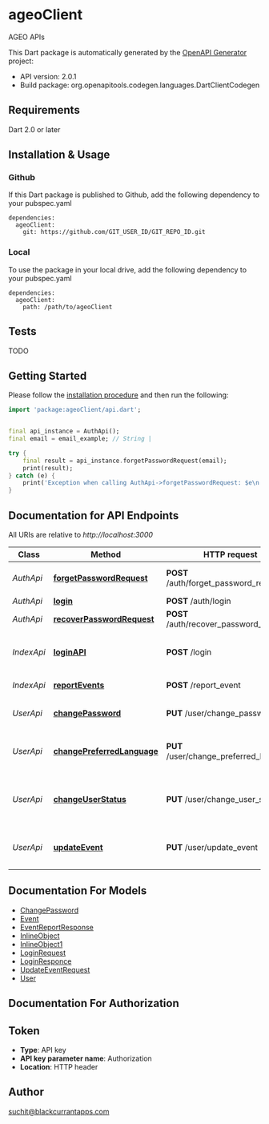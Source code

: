 # ageoClient
AGEO APIs

This Dart package is automatically generated by the [OpenAPI Generator](https://openapi-generator.tech) project:

- API version: 2.0.1
- Build package: org.openapitools.codegen.languages.DartClientCodegen

## Requirements

Dart 2.0 or later

## Installation & Usage

### Github
If this Dart package is published to Github, add the following dependency to your pubspec.yaml
```
dependencies:
  ageoClient:
    git: https://github.com/GIT_USER_ID/GIT_REPO_ID.git
```

### Local
To use the package in your local drive, add the following dependency to your pubspec.yaml
```
dependencies:
  ageoClient:
    path: /path/to/ageoClient
```

## Tests

TODO

## Getting Started

Please follow the [installation procedure](#installation--usage) and then run the following:

```dart
import 'package:ageoClient/api.dart';


final api_instance = AuthApi();
final email = email_example; // String | 

try {
    final result = api_instance.forgetPasswordRequest(email);
    print(result);
} catch (e) {
    print('Exception when calling AuthApi->forgetPasswordRequest: $e\n');
}

```

## Documentation for API Endpoints

All URIs are relative to *http://localhost:3000*

Class | Method | HTTP request | Description
------------ | ------------- | ------------- | -------------
*AuthApi* | [**forgetPasswordRequest**](doc//AuthApi.md#forgetpasswordrequest) | **POST** /auth/forget_password_request | Initiating forget password
*AuthApi* | [**login**](doc//AuthApi.md#login) | **POST** /auth/login | Login
*AuthApi* | [**recoverPasswordRequest**](doc//AuthApi.md#recoverpasswordrequest) | **POST** /auth/recover_password_request | Reset Password
*IndexApi* | [**loginAPI**](doc//IndexApi.md#loginapi) | **POST** /login | Login api for System admin and managers
*IndexApi* | [**reportEvents**](doc//IndexApi.md#reportevents) | **POST** /report_event | Report events
*UserApi* | [**changePassword**](doc//UserApi.md#changepassword) | **PUT** /user/change_password | Change login user password
*UserApi* | [**changePreferredLanguage**](doc//UserApi.md#changepreferredlanguage) | **PUT** /user/change_preferred_language | Change user's preferred language
*UserApi* | [**changeUserStatus**](doc//UserApi.md#changeuserstatus) | **PUT** /user/change_user_status | Change user's Status eg. ACTIVE or INACTIVE
*UserApi* | [**updateEvent**](doc//UserApi.md#updateevent) | **PUT** /user/update_event | Update Status of Reported Events


## Documentation For Models

 - [ChangePassword](doc//ChangePassword.md)
 - [Event](doc//Event.md)
 - [EventReportResponse](doc//EventReportResponse.md)
 - [InlineObject](doc//InlineObject.md)
 - [InlineObject1](doc//InlineObject1.md)
 - [LoginRequest](doc//LoginRequest.md)
 - [LoginResponce](doc//LoginResponce.md)
 - [UpdateEventRequest](doc//UpdateEventRequest.md)
 - [User](doc//User.md)


## Documentation For Authorization


## Token

- **Type**: API key
- **API key parameter name**: Authorization
- **Location**: HTTP header


## Author

suchit@blackcurrantapps.com

